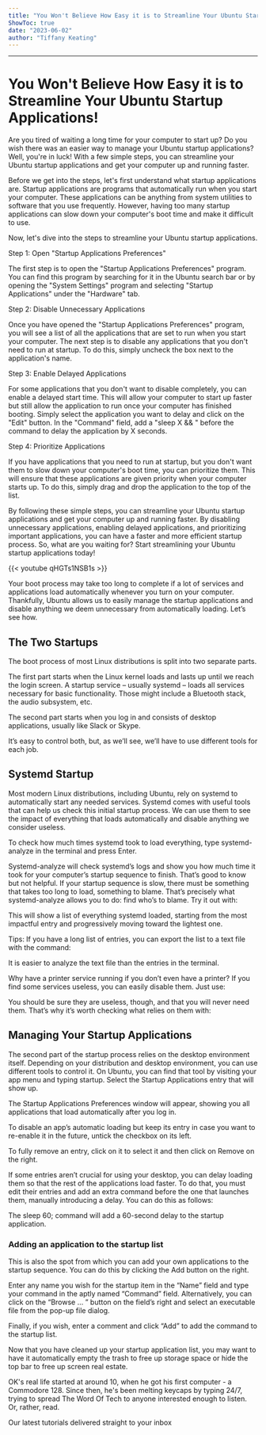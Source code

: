 ```yaml
---
title: "You Won't Believe How Easy it is to Streamline Your Ubuntu Startup Applications!"
ShowToc: true 
date: "2023-06-02"
author: "Tiffany Keating"
---
```

*****
# You Won't Believe How Easy it is to Streamline Your Ubuntu Startup Applications!

Are you tired of waiting a long time for your computer to start up? Do you wish there was an easier way to manage your Ubuntu startup applications? Well, you're in luck! With a few simple steps, you can streamline your Ubuntu startup applications and get your computer up and running faster.

Before we get into the steps, let's first understand what startup applications are. Startup applications are programs that automatically run when you start your computer. These applications can be anything from system utilities to software that you use frequently. However, having too many startup applications can slow down your computer's boot time and make it difficult to use.

Now, let's dive into the steps to streamline your Ubuntu startup applications.

Step 1: Open "Startup Applications Preferences"

The first step is to open the "Startup Applications Preferences" program. You can find this program by searching for it in the Ubuntu search bar or by opening the "System Settings" program and selecting "Startup Applications" under the "Hardware" tab.

Step 2: Disable Unnecessary Applications

Once you have opened the "Startup Applications Preferences" program, you will see a list of all the applications that are set to run when you start your computer. The next step is to disable any applications that you don't need to run at startup. To do this, simply uncheck the box next to the application's name.

Step 3: Enable Delayed Applications

For some applications that you don't want to disable completely, you can enable a delayed start time. This will allow your computer to start up faster but still allow the application to run once your computer has finished booting. Simply select the application you want to delay and click on the "Edit" button. In the "Command" field, add a "sleep X && " before the command to delay the application by X seconds.

Step 4: Prioritize Applications

If you have applications that you need to run at startup, but you don't want them to slow down your computer's boot time, you can prioritize them. This will ensure that these applications are given priority when your computer starts up. To do this, simply drag and drop the application to the top of the list.

By following these simple steps, you can streamline your Ubuntu startup applications and get your computer up and running faster. By disabling unnecessary applications, enabling delayed applications, and prioritizing important applications, you can have a faster and more efficient startup process. So, what are you waiting for? Start streamlining your Ubuntu startup applications today!

{{< youtube qHGTs1NSB1s >}} 



Your boot process may take too long to complete if a lot of services and applications load automatically whenever you turn on your computer. Thankfully, Ubuntu allows us to easily manage the startup applications and disable anything we deem unnecessary from automatically loading. Let’s see how.
 
## The Two Startups
 
The boot process of most Linux distributions is split into two separate parts.
 
The first part starts when the Linux kernel loads and lasts up until we reach the login screen. A startup service – usually systemd – loads all services necessary for basic functionality. Those might include a Bluetooth stack, the audio subsystem, etc.
 
The second part starts when you log in and consists of desktop applications, usually like Slack or Skype.
 
It’s easy to control both, but, as we’ll see, we’ll have to use different tools for each job.
 
## Systemd Startup
 
Most modern Linux distributions, including Ubuntu, rely on systemd to automatically start any needed services. Systemd comes with useful tools that can help us check this initial startup process. We can use them to see the impact of everything that loads automatically and disable anything we consider useless.
 
To check how much times systemd took to load everything, type systemd-analyze in the terminal and press Enter.
 
Systemd-analyze will check systemd’s logs and show you how much time it took for your computer’s startup sequence to finish. That’s good to know but not helpful. If your startup sequence is slow, there must be something that takes too long to load, something to blame. That’s precisely what systemd-analyze allows you to do: find who’s to blame. Try it out with:
 
This will show a list of everything systemd loaded, starting from the most impactful entry and progressively moving toward the lightest one. 
 
Tips: If you have a long list of entries, you can export the list to a text file with the command:
 
It is easier to analyze the text file than the entries in the terminal.
 
Why have a printer service running if you don’t even have a printer? If you find some services useless, you can easily disable them. Just use:
 
You should be sure they are useless, though, and that you will never need them. That’s why it’s worth checking what relies on them with:
 
## Managing Your Startup Applications
 
The second part of the startup process relies on the desktop environment itself. Depending on your distribution and desktop environment, you can use different tools to control it. On Ubuntu, you can find that tool by visiting your app menu and typing startup. Select the Startup Applications entry that will show up.
 
The Startup Applications Preferences window will appear, showing you all applications that load automatically after you log in.
 
To disable an app’s automatic loading but keep its entry in case you want to re-enable it in the future, untick the checkbox on its left.
 
To fully remove an entry, click on it to select it and then click on Remove on the right.
 
If some entries aren’t crucial for using your desktop, you can delay loading them so that the rest of the applications load faster. To do that, you must edit their entries and add an extra command before the one that launches them, manually introducing a delay. You can do this as follows:
 
The sleep 60; command will add a 60-second delay to the startup application.
 
### Adding an application to the startup list
 
This is also the spot from which you can add your own applications to the startup sequence. You can do this by clicking the Add button on the right.
 
Enter any name you wish for the startup item in the “Name” field and type your command in the aptly named “Command” field. Alternatively, you can click on the “Browse … ” button on the field’s right and select an executable file from the pop-up file dialog.
 
Finally, if you wish, enter a comment and click “Add” to add the command to the startup list.
 
Now that you have cleaned up your startup application list, you may want to have it automatically empty the trash to free up storage space or hide the top bar to free up screen real estate. 
 
OK's real life started at around 10, when he got his first computer - a Commodore 128. Since then, he's been melting keycaps by typing 24/7, trying to spread The Word Of Tech to anyone interested enough to listen. Or, rather, read.
 
Our latest tutorials delivered straight to your inbox




